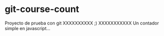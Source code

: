 # git-course-count
Proyecto de prueba con git
XXXXXXXXXX ;) XXXXXXXXXXX
Un contador simple en javascript...
